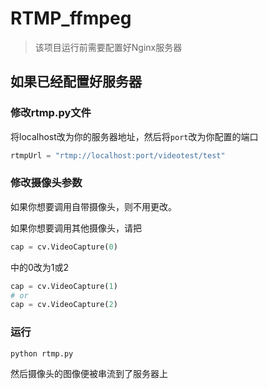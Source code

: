# RTMP_ffmpeg

> 该项目运行前需要配置好Nginx服务器

## 如果已经配置好服务器

### 修改rtmp.py文件

将localhost改为你的服务器地址，然后将```port```改为你配置的端口

```python
rtmpUrl = "rtmp://localhost:port/videotest/test"
```

### 修改摄像头参数

如果你想要调用自带摄像头，则不用更改。

如果你想要调用其他摄像头，请把

```python
cap = cv.VideoCapture(0)
```

中的0改为1或2

```python
cap = cv.VideoCapture(1)
# or
cap = cv.VideoCapture(2)
```

### 运行

```bash
python rtmp.py
```

然后摄像头的图像便被串流到了服务器上